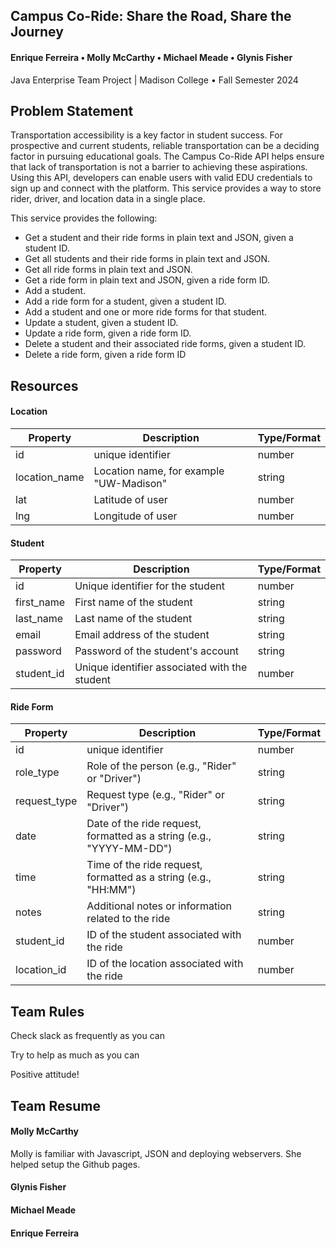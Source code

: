 ## Campus Co-Ride: Share the Road, Share the Journey

#### Enrique Ferreira • Molly McCarthy • Michael Meade • Glynis Fisher

Java Enterprise Team Project | Madison College • Fall Semester 2024

## Problem Statement

Transportation accessibility is a key factor in student success. For prospective and current students, reliable transportation can be a deciding factor in pursuing educational goals. The Campus Co-Ride API helps ensure that lack of transportation is not a barrier to achieving these aspirations. Using this API, developers can enable users with valid EDU credentials to sign up and connect with the platform. This service provides a way to store rider, driver, and location data in a single place.

This service provides the following:

* Get a student and their ride forms in plain text and JSON, given a student ID.
* Get all students and their ride forms in plain text and JSON.
* Get all ride forms in plain text and JSON.
* Get a ride form in plain text and JSON, given a ride form ID.
* Add a student.
* Add a ride form for a student, given a student ID.
* Add a student and one or more ride forms for that student.
* Update a student, given a student ID.
* Update a ride form, given a ride form ID.
* Delete a student and their associated ride forms, given a student ID.
* Delete a ride form, given a ride form ID

## Resources

#### Location

| Property  | Description | Type/Format | 
| ---------------| ----------- | ----------- |   
| id| unique identifier| number|
| location_name| Location name, for example "UW-Madison" | string |
| lat| Latitude of user | number |
| lng| Longitude of user | number |

#### Student
| Property  | Description | Type/Format | 
| ---------------| ----------- | ----------- |   
| id| Unique identifier for the student| number|
| first_name| 	First name of the student | string |
| last_name| Last name of the student | string |
| email| Email address of the student| string |
| password| Password of the student's account | string |
| student_id| Unique identifier associated with the student | number |  


#### Ride Form
| Property  | Description | Type/Format | 
| ---------------| ----------- | ----------- |   
| id| unique identifier| number|
| role_type| 	Role of the person (e.g., "Rider" or "Driver") | string |
| request_type| Request type (e.g., "Rider" or "Driver") | string |
| date| Date of the ride request, formatted as a string (e.g., "YYYY-MM-DD")| string |
| time| Time of the ride request, formatted as a string (e.g., "HH:MM") | string |
| notes| Additional notes or information related to the ride | string |  
| student_id | ID of the student associated with the ride | number |
| location_id | ID of the location associated with the ride | number | 


## Team Rules

Check slack as frequently as you can

Try to help as much as you can

Positive attitude!

## Team Resume

#### Molly McCarthy

Molly is familiar with Javascript, JSON and deploying webservers. She helped setup the Github pages.

#### Glynis Fisher

#### Michael Meade

#### Enrique Ferreira
